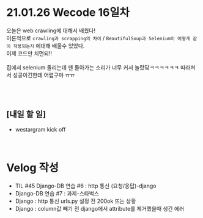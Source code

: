 # 21.01.26 Wecode 16일차
오늘은 web crawling에 대해서 배웠다!<br>
이론적으로 `crawling과 scrapping의 차이` / `BeautifulSoup과 Selenium이 어떻게 같이 작용되는지` 에대해 배울수 있었다.<br>
이제 코드만 치면되!!<br>
<br>
집에서 selenium 돌리는데 팬 돌아가는 소리가 너무 커서 놀랐닼ㅋㅋㅋㅋㅋㅋ 따라쳐서 성공이긴한데 어렵구마 ㅠㅠ<br>

<br>
<br>

## [내일 할 일]
- westargram kick off

<br>

# Velog 작성
- TIL #45 Django-DB 연습 #6 : http 통신 (요청/응답)-django
- Django-DB 연습 #7 : 과제-스타벅스
- Django : http 통신 urls.py 설정 전 200ok 뜨는 상황
- Django : column값 빼기 전 django에서 attribute를 제거했을때 생긴 에러
